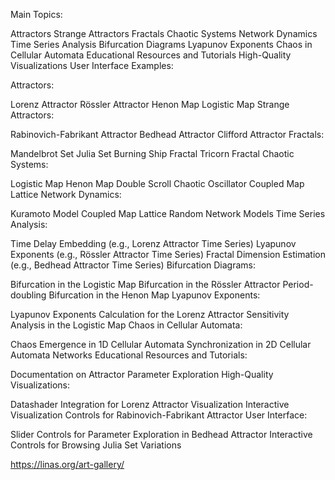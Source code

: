 Main Topics:

Attractors
Strange Attractors
Fractals
Chaotic Systems
Network Dynamics
Time Series Analysis
Bifurcation Diagrams
Lyapunov Exponents
Chaos in Cellular Automata
Educational Resources and Tutorials
High-Quality Visualizations
User Interface
Examples:

Attractors:

Lorenz Attractor
Rössler Attractor
Henon Map
Logistic Map
Strange Attractors:

Rabinovich-Fabrikant Attractor
Bedhead Attractor
Clifford Attractor
Fractals:

Mandelbrot Set
Julia Set
Burning Ship Fractal
Tricorn Fractal
Chaotic Systems:

Logistic Map
Henon Map
Double Scroll Chaotic Oscillator
Coupled Map Lattice
Network Dynamics:

Kuramoto Model
Coupled Map Lattice
Random Network Models
Time Series Analysis:

Time Delay Embedding (e.g., Lorenz Attractor Time Series)
Lyapunov Exponents (e.g., Rössler Attractor Time Series)
Fractal Dimension Estimation (e.g., Bedhead Attractor Time Series)
Bifurcation Diagrams:

Bifurcation in the Logistic Map
Bifurcation in the Rössler Attractor
Period-doubling Bifurcation in the Henon Map
Lyapunov Exponents:

Lyapunov Exponents Calculation for the Lorenz Attractor
Sensitivity Analysis in the Logistic Map
Chaos in Cellular Automata:

Chaos Emergence in 1D Cellular Automata
Synchronization in 2D Cellular Automata Networks
Educational Resources and Tutorials:

Documentation on Attractor Parameter Exploration
High-Quality Visualizations:

Datashader Integration for Lorenz Attractor Visualization
Interactive Visualization Controls for Rabinovich-Fabrikant Attractor
User Interface:

Slider Controls for Parameter Exploration in Bedhead Attractor
Interactive Controls for Browsing Julia Set Variations


https://linas.org/art-gallery/
